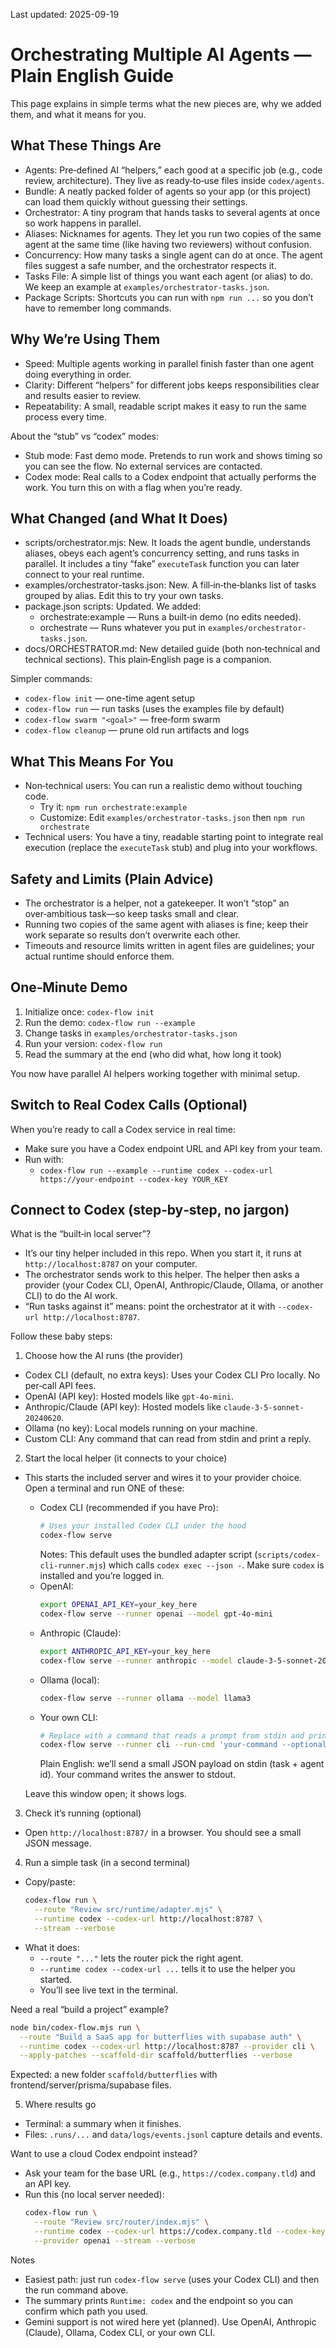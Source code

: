 Last updated: 2025-09-19

# Orchestrating Multiple AI Agents — Plain English Guide

This page explains in simple terms what the new pieces are, why we added them, and what it means for you.

## What These Things Are
- Agents: Pre‑defined AI “helpers,” each good at a specific job (e.g., code review, architecture). They live as ready‑to‑use files inside `codex/agents`.
- Bundle: A neatly packed folder of agents so your app (or this project) can load them quickly without guessing their settings.
- Orchestrator: A tiny program that hands tasks to several agents at once so work happens in parallel.
- Aliases: Nicknames for agents. They let you run two copies of the same agent at the same time (like having two reviewers) without confusion.
- Concurrency: How many tasks a single agent can do at once. The agent files suggest a safe number, and the orchestrator respects it.
- Tasks File: A simple list of things you want each agent (or alias) to do. We keep an example at `examples/orchestrator-tasks.json`.
- Package Scripts: Shortcuts you can run with `npm run ...` so you don’t have to remember long commands.

## Why We’re Using Them
- Speed: Multiple agents working in parallel finish faster than one agent doing everything in order.
- Clarity: Different “helpers” for different jobs keeps responsibilities clear and results easier to review.
- Repeatability: A small, readable script makes it easy to run the same process every time.

About the “stub” vs “codex” modes:
- Stub mode: Fast demo mode. Pretends to run work and shows timing so you can see the flow. No external services are contacted.
- Codex mode: Real calls to a Codex endpoint that actually performs the work. You turn this on with a flag when you’re ready.

## What Changed (and What It Does)
- scripts/orchestrator.mjs: New. It loads the agent bundle, understands aliases, obeys each agent’s concurrency setting, and runs tasks in parallel. It includes a tiny “fake” `executeTask` function you can later connect to your real runtime.
- examples/orchestrator-tasks.json: New. A fill‑in‑the‑blanks list of tasks grouped by alias. Edit this to try your own tasks.
- package.json scripts: Updated. We added:
  - orchestrate:example — Runs a built‑in demo (no edits needed).
  - orchestrate — Runs whatever you put in `examples/orchestrator-tasks.json`.
- docs/ORCHESTRATOR.md: New detailed guide (both non‑technical and technical sections). This plain‑English page is a companion.

Simpler commands:
- `codex-flow init` — one-time agent setup
- `codex-flow run` — run tasks (uses the examples file by default)
- `codex-flow swarm "<goal>"` — free‑form swarm
- `codex-flow cleanup` — prune old run artifacts and logs

## What This Means For You
- Non‑technical users: You can run a realistic demo without touching code.
  - Try it: `npm run orchestrate:example`
  - Customize: Edit `examples/orchestrator-tasks.json` then `npm run orchestrate`
- Technical users: You have a tiny, readable starting point to integrate real execution (replace the `executeTask` stub) and plug into your workflows.

## Safety and Limits (Plain Advice)
- The orchestrator is a helper, not a gatekeeper. It won’t “stop” an over‑ambitious task—so keep tasks small and clear.
- Running two copies of the same agent with aliases is fine; keep their work separate so results don’t overwrite each other.
- Timeouts and resource limits written in agent files are guidelines; your actual runtime should enforce them.

## One‑Minute Demo
1) Initialize once: `codex-flow init`
2) Run the demo: `codex-flow run --example`
3) Change tasks in `examples/orchestrator-tasks.json`
4) Run your version: `codex-flow run`
5) Read the summary at the end (who did what, how long it took)

You now have parallel AI helpers working together with minimal setup.

## Switch to Real Codex Calls (Optional)
When you’re ready to call a Codex service in real time:
- Make sure you have a Codex endpoint URL and API key from your team.
- Run with:
  - `codex-flow run --example --runtime codex --codex-url https://your-endpoint --codex-key YOUR_KEY`

## Connect to Codex (step‑by‑step, no jargon)

What is the “built‑in local server”?
- It’s our tiny helper included in this repo. When you start it, it runs at `http://localhost:8787` on your computer.
- The orchestrator sends work to this helper. The helper then asks a provider (your Codex CLI, OpenAI, Anthropic/Claude, Ollama, or another CLI) to do the AI work.
- “Run tasks against it” means: point the orchestrator at it with `--codex-url http://localhost:8787`.

Follow these baby steps:

1) Choose how the AI runs (the provider)
- Codex CLI (default, no extra keys): Uses your Codex CLI Pro locally. No per‑call API fees.
- OpenAI (API key): Hosted models like `gpt-4o-mini`.
- Anthropic/Claude (API key): Hosted models like `claude-3-5-sonnet-20240620`.
- Ollama (no key): Local models running on your machine.
- Custom CLI: Any command that can read from stdin and print a reply.

2) Start the local helper (it connects to your choice)
- This starts the included server and wires it to your provider choice. Open a terminal and run ONE of these:
  - Codex CLI (recommended if you have Pro):
    ```bash
    # Uses your installed Codex CLI under the hood
    codex-flow serve
    ```
    Notes: This default uses the bundled adapter script (`scripts/codex-cli-runner.mjs`) which calls `codex exec --json -`. Make sure `codex` is installed and you’re logged in.
  - OpenAI:
    ```bash
    export OPENAI_API_KEY=your_key_here
    codex-flow serve --runner openai --model gpt-4o-mini
    ```
  - Anthropic (Claude):
    ```bash
    export ANTHROPIC_API_KEY=your_key_here
    codex-flow serve --runner anthropic --model claude-3-5-sonnet-20240620
    ```
  - Ollama (local):
    ```bash
    codex-flow serve --runner ollama --model llama3
    ```
  - Your own CLI:
    ```bash
    # Replace with a command that reads a prompt from stdin and prints a result to stdout
    codex-flow serve --runner cli --run-cmd 'your-command --optional-flags'
    ```
    Plain English: we’ll send a small JSON payload on stdin (task + agent id). Your command writes the answer to stdout.

  Leave this window open; it shows logs.

3) Check it’s running (optional)
- Open `http://localhost:8787/` in a browser. You should see a small JSON message.

4) Run a simple task (in a second terminal)
- Copy/paste:
  ```bash
  codex-flow run \
    --route "Review src/runtime/adapter.mjs" \
    --runtime codex --codex-url http://localhost:8787 \
    --stream --verbose
  ```
- What it does:
  - `--route "..."` lets the router pick the right agent.
  - `--runtime codex --codex-url ...` tells it to use the helper you started.
  - You’ll see live text in the terminal.

Need a real “build a project” example?
```bash
node bin/codex-flow.mjs run \
  --route "Build a SaaS app for butterflies with supabase auth" \
  --runtime codex --codex-url http://localhost:8787 --provider cli \
  --apply-patches --scaffold-dir scaffold/butterflies --verbose
```
Expected: a new folder `scaffold/butterflies` with frontend/server/prisma/supabase files.

5) Where results go
- Terminal: a summary when it finishes.
- Files: `.runs/...` and `data/logs/events.jsonl` capture details and events.

Want to use a cloud Codex endpoint instead?
- Ask your team for the base URL (e.g., `https://codex.company.tld`) and an API key.
- Run this (no local server needed):
  ```bash
  codex-flow run \
    --route "Review src/router/index.mjs" \
    --runtime codex --codex-url https://codex.company.tld --codex-key $CODEX_API_KEY \
    --provider openai --stream --verbose
  ```

Notes
- Easiest path: just run `codex-flow serve` (uses your Codex CLI) and then the run command above.
- The summary prints `Runtime: codex` and the endpoint so you can confirm which path you used.
- Gemini support is not wired here yet (planned). Use OpenAI, Anthropic (Claude), Ollama, Codex CLI, or your own CLI.
